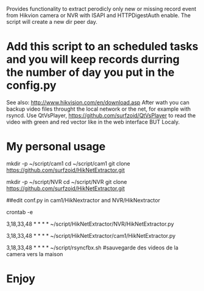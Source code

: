 Provides functionality to extract perodicly only new or missing record event from Hikvion camera or NVR with ISAPI and HTTPDigestAuth enable.
The script will create a new dir peer day.
# Add this script to an scheduled tasks and you will keep records durring the number of day you put in the config.py
See also: http://www.hikvision.com/en/download.asp
After wath you can backup video files throught the local network or the net, for example with rsyncd. Use QtVsPlayer, https://github.com/surfzoid/QtVsPlayer to read the video with green and red vector like in the web interface BUT Localy.

# My personal usage

mkdir -p ~/script/cam1
cd ~/script/cam1
git clone https://github.com/surfzoid/HikNetExtractor.git

mkdir -p ~/script/NVR
cd ~/script/NVR
git clone https://github.com/surfzoid/HikNetExtractor.git

##edit conf.py in cam1/HikNextractor and NVR/HikNextractor

crontab -e

3,18,33,48 * * * * ~/script/HikNetExtractor/NVR/HikNetExtractor.py

3,18,33,48 * * * * ~/script/HikNetExtractor/cam1/HikNetExtractor.py

3,18,33,48 * * * * ~/script/rsyncfbx.sh #sauvegarde des videos de la camera vers la maison
 
# Enjoy
